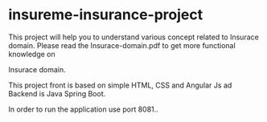 # insureme-insurance-project

This project will help you to understand various concept related to Insurace domain. Please read the Insurace-domain.pdf to get more functional knowledge on 

Insurace domain. 

This project front is based on simple HTML, CSS and Angular Js ad Backend is Java Spring Boot.

In order to run the application use port 8081..
